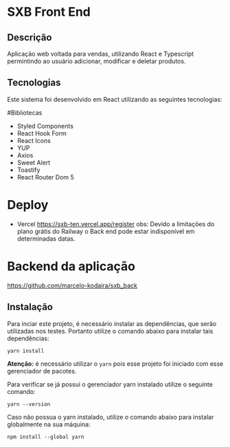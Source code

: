 # SXB Front End

## Descrição
Aplicação web voltada para vendas, utilizando React e Typescript permintindo ao usuário adicionar, modificar e deletar produtos.

## Tecnologias
Este sistema foi desenvolvido em React utilizando as seguintes tecnologias:

#Bibliotecas
- Styled Components
- React Hook Form
- React Icons
- YUP
- Axios
- Sweet Alert
- Toastify
- React Router Dom 5

# Deploy
- Vercel
https://sxb-ten.vercel.app/register
obs: Devido a limitações do plano grátis do Railway o Back end pode estar indisponível em determinadas datas.

# Backend da aplicação

https://github.com/marcelo-kodaira/sxb_back


## Instalação
Para inciar este projeto, é necessário instalar as dependências, que serão utilizadas nos testes. Portanto utilize o comando abaixo para instalar tais dependências:

````
yarn install
````


**Atenção:** é necessário utilizar o `yarn` pois esse projeto foi iniciado com esse gerenciador de pacotes.

Para verificar se já possui o gerenciador yarn instalado utilize o seguinte comando:

````
yarn --version
````

Caso não possua o yarn instalado, utilize o comando abaixo para instalar globalmente na sua máquina:

````
npm install --global yarn
````
